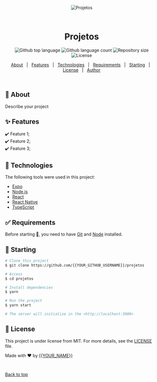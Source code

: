 <div align="center" id="top"> 
  <img src="./.github/app.gif" alt="Projetos" />

  &#xa0;

  <!-- <a href="https://projetos.netlify.app">Demo</a> -->
</div>

<h1 align="center">Projetos</h1>

<p align="center">
  <img alt="Github top language" src="https://img.shields.io/github/languages/top/{{YOUR_GITHUB_USERNAME}}/projetos?color=56BEB8">

  <img alt="Github language count" src="https://img.shields.io/github/languages/count/{{YOUR_GITHUB_USERNAME}}/projetos?color=56BEB8">

  <img alt="Repository size" src="https://img.shields.io/github/repo-size/{{YOUR_GITHUB_USERNAME}}/projetos?color=56BEB8">

  <img alt="License" src="https://img.shields.io/github/license/{{YOUR_GITHUB_USERNAME}}/projetos?color=56BEB8">

  <!-- <img alt="Github issues" src="https://img.shields.io/github/issues/{{YOUR_GITHUB_USERNAME}}/projetos?color=56BEB8" /> -->

  <!-- <img alt="Github forks" src="https://img.shields.io/github/forks/{{YOUR_GITHUB_USERNAME}}/projetos?color=56BEB8" /> -->

  <!-- <img alt="Github stars" src="https://img.shields.io/github/stars/{{YOUR_GITHUB_USERNAME}}/projetos?color=56BEB8" /> -->
</p>

<!-- Status -->

<!-- <h4 align="center"> 
	🚧  Projetos 🚀 Under construction...  🚧
</h4> 

<hr> -->

<p align="center">
  <a href="#dart-about">About</a> &#xa0; | &#xa0; 
  <a href="#sparkles-features">Features</a> &#xa0; | &#xa0;
  <a href="#rocket-technologies">Technologies</a> &#xa0; | &#xa0;
  <a href="#white_check_mark-requirements">Requirements</a> &#xa0; | &#xa0;
  <a href="#checkered_flag-starting">Starting</a> &#xa0; | &#xa0;
  <a href="#memo-license">License</a> &#xa0; | &#xa0;
  <a href="https://github.com/{{YOUR_GITHUB_USERNAME}}" target="_blank">Author</a>
</p>

<br>

## :dart: About ##

Describe your project

## :sparkles: Features ##

:heavy_check_mark: Feature 1;\
:heavy_check_mark: Feature 2;\
:heavy_check_mark: Feature 3;

## :rocket: Technologies ##

The following tools were used in this project:

- [Expo](https://expo.io/)
- [Node.js](https://nodejs.org/en/)
- [React](https://pt-br.reactjs.org/)
- [React Native](https://reactnative.dev/)
- [TypeScript](https://www.typescriptlang.org/)

## :white_check_mark: Requirements ##

Before starting :checkered_flag:, you need to have [Git](https://git-scm.com) and [Node](https://nodejs.org/en/) installed.

## :checkered_flag: Starting ##

```bash
# Clone this project
$ git clone https://github.com/{{YOUR_GITHUB_USERNAME}}/projetos

# Access
$ cd projetos

# Install dependencies
$ yarn

# Run the project
$ yarn start

# The server will initialize in the <http://localhost:3000>
```

## :memo: License ##

This project is under license from MIT. For more details, see the [LICENSE](LICENSE.md) file.


Made with :heart: by <a href="https://github.com/{{YOUR_GITHUB_USERNAME}}" target="_blank">{{YOUR_NAME}}</a>

&#xa0;

<a href="#top">Back to top</a>
